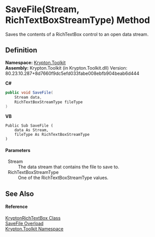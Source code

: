 # SaveFile(Stream, RichTextBoxStreamType) Method


Saves the contents of a RichTextBox control to an open data stream.



## Definition
**Namespace:** <a href="79d2eac2-21f4-54ff-7552-b20c33c30600.md">Krypton.Toolkit</a>  
**Assembly:** Krypton.Toolkit (in Krypton.Toolkit.dll) Version: 80.23.10.287+8d7660f9dc5efd033fabe008ebfb904beab6d444

**C#**
``` C#
public void SaveFile(
	Stream data,
	RichTextBoxStreamType fileType
)
```
**VB**
``` VB
Public Sub SaveFile ( 
	data As Stream,
	fileType As RichTextBoxStreamType
)
```



#### Parameters
<dl><dt>  Stream</dt><dd>The data stream that contains the file to save to.</dd><dt>  RichTextBoxStreamType</dt><dd>One of the RichTextBoxStreamType values.</dd></dl>

## See Also


#### Reference
<a href="d103592f-1fd8-ac7d-2a60-d967f7d4d149.md">KryptonRichTextBox Class</a>  
<a href="6b24e2b0-74fd-18c8-f566-b41d49cf4243.md">SaveFile Overload</a>  
<a href="79d2eac2-21f4-54ff-7552-b20c33c30600.md">Krypton.Toolkit Namespace</a>  
